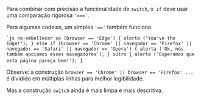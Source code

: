 Para combinar com precisão a funcionalidade de `switch`, o` if` deve usar uma comparação rigorosa `'==='`.

Para algumas cadeias, um simples `'=='` também funciona.

`` `js no-embellecer
se (browser == 'Edge') {
alerta ("You've the Edge!");
} else if (browser == 'Chrome'
|| navegador == 'Firefox'
|| navegador == 'Safari'
|| navegador == 'Opera') {
alerta ('Ok, nós também apoiamos esses navegadores');
} outro {
alerta ('Esperamos que esta página pareça bem!');
}
`` `

Observe: a construção `browser == 'Chrome' || browser == 'Firefox' ... `é dividido em múltiplas linhas para melhor legibilidade.

Mas a construção `switch` ainda é mais limpa e mais descritiva.
